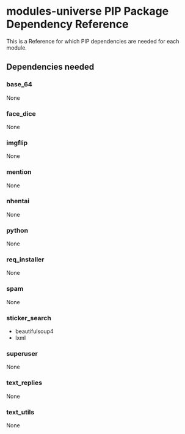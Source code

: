 # modules-universe PIP Package Dependency Reference

This is a Reference for which PIP dependencies are needed for each module.

## Dependencies needed

### base_64
None

### face_dice
None

### imgflip
None

### mention
None

### nhentai
None

### python
None

### req_installer
None

### spam
None

### sticker_search
 - beautifulsoup4
 - lxml

### superuser
None

### text_replies
None

### text_utils
None
